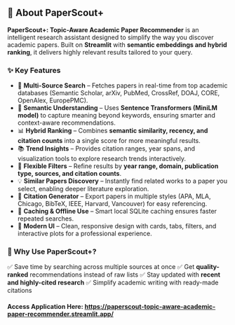 ## 📖 About PaperScout+

**PaperScout+: Topic-Aware Academic Paper Recommender** is an intelligent research assistant designed to simplify the way you discover academic papers. Built on **Streamlit** with **semantic embeddings and hybrid ranking**, it delivers highly relevant results tailored to your query.

### ✨ Key Features

* 🔎 **Multi-Source Search** – Fetches papers in real-time from top academic databases (Semantic Scholar, arXiv, PubMed, CrossRef, DOAJ, CORE, OpenAlex, EuropePMC).
* 🧠 **Semantic Understanding** – Uses **Sentence Transformers (MiniLM model)** to capture meaning beyond keywords, ensuring smarter and context-aware recommendations.
* 📊 **Hybrid Ranking** – Combines **semantic similarity, recency, and citation counts** into a single score for more meaningful results.
* 📚 **Trend Insights** – Provides citation ranges, year spans, and visualization tools to explore research trends interactively.
* 🎯 **Flexible Filters** – Refine results by **year range, domain, publication type, sources, and citation counts**.
* 💡 **Similar Papers Discovery** – Instantly find related works to a paper you select, enabling deeper literature exploration.
* 📝 **Citation Generator** – Export papers in multiple styles (APA, MLA, Chicago, BibTeX, IEEE, Harvard, Vancouver) for easy referencing.
* 💾 **Caching & Offline Use** – Smart local SQLite caching ensures faster repeated searches.
* 🎨 **Modern UI** – Clean, responsive design with cards, tabs, filters, and interactive plots for a professional experience.

### 🚀 Why Use PaperScout+?

✅ Save time by searching across multiple sources at once
✅ Get **quality-ranked** recommendations instead of raw lists
✅ Stay updated with **recent and highly-cited research**
✅ Simplify academic writing with ready-made citations


#### Access Application Here: https://paperscout-topic-aware-academic-paper-recommender.streamlit.app/



